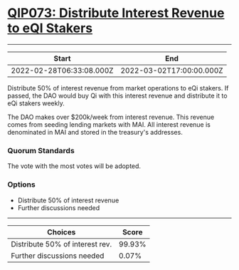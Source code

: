 
# [QIP073: Distribute Interest Revenue to eQI Stakers](https://snapshot.org/#/qidao.eth/proposal/0xf0a84410de99017fd6be63ebc0cb805b3db6ce56b936dc6b00d427dcc3d38be1)

---
| Start | End |
| --- | --- |
| 2022-02-28T06:33:08.000Z | 2022-03-02T17:00:00.000Z |


Distribute 50% of interest revenue from market operations to eQi stakers. If passed, the DAO would buy Qi with this interest revenue and distribute it to eQi stakers weekly.

The DAO makes over $200k/week from interest revenue. This revenue comes from seeding lending markets with MAI. All interest revenue is denominated in MAI and stored in the treasury's addresses.

### Quorum Standards

The vote with the most votes will be adopted.

### Options

* Distribute 50% of interest revenue
* Further discussions needed

---
| Choices | Score |
| --- | --- |
| Distribute 50% of interest rev. | 99.93% |
| Further discussions needed | 0.07% |

